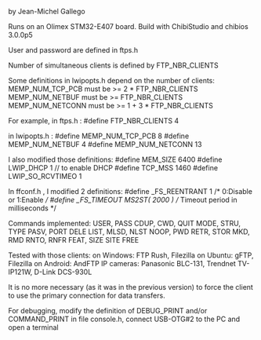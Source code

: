   by Jean-Michel Gallego

 Runs on an Olimex STM32-E407 board.
 Build with ChibiStudio and chibios 3.0.0p5

 User and password are defined in ftps.h
 
 Number of simultaneous clients is defined by FTP_NBR_CLIENTS
 
 Some definitions in lwipopts.h depend on the number of clients:
    MEMP_NUM_TCP_PCB   must be   >= 2 * FTP_NBR_CLIENTS
    MEMP_NUM_NETBUF    must be   >= FTP_NBR_CLIENTS
    MEMP_NUM_NETCONN   must be   >= 1 + 3 * FTP_NBR_CLIENTS
 
 For example,
in ftps.h :
#define FTP_NBR_CLIENTS          4

in lwipopts.h :
#define MEMP_NUM_TCP_PCB         8
#define MEMP_NUM_NETBUF          4
#define MEMP_NUM_NETCONN         13

 I also modified those definitions:
#define MEM_SIZE                 6400
#define LWIP_DHCP                1       // to enable DHCP
#define TCP_MSS                  1460
#define LWIP_SO_RCVTIMEO         1
 
 In ffconf.h , I modified 2 definitions:
#define _FS_REENTRANT   1       /* 0:Disable or 1:Enable */
#define _FS_TIMEOUT     MS2ST( 2000 )   /* Timeout period in milliseconds */

 Commands implemented: 
   USER, PASS
   CDUP, CWD, QUIT
   MODE, STRU, TYPE
   PASV, PORT
   DELE
   LIST, MLSD, NLST
   NOOP, PWD
   RETR, STOR
   MKD,  RMD
   RNTO, RNFR
   FEAT, SIZE
   SITE FREE

 Tested with those clients:
   on Windows: FTP Rush, Filezilla
   on Ubuntu: gFTP, Filezilla
   on Android: AndFTP
   IP cameras: Panasonic BLC-131, Trendnet TV-IP121W, D-Link DCS-930L

 It is no more necessary (as it was in the previous version) to force
   the client to use the primary connection for data transfers.
 
 For debugging, modify the definition of DEBUG_PRINT and/or COMMAND_PRINT
   in file console.h, connect USB-OTG#2 to the PC and open a terminal
   